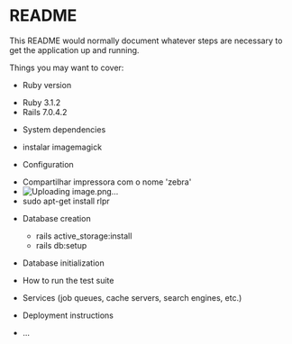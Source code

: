 # README

This README would normally document whatever steps are necessary to get the
application up and running.

Things you may want to cover:

* Ruby version
 - Ruby 3.1.2
 - Rails 7.0.4.2

* System dependencies
- instalar imagemagick

* Configuration
 - Compartilhar impressora com o nome 'zebra'
 - ![Uploading image.png…]()
 - sudo apt-get install rlpr
 
* Database creation
    - rails active_storage:install
    - rails db:setup
* Database initialization

* How to run the test suite

* Services (job queues, cache servers, search engines, etc.)

* Deployment instructions

* ...
